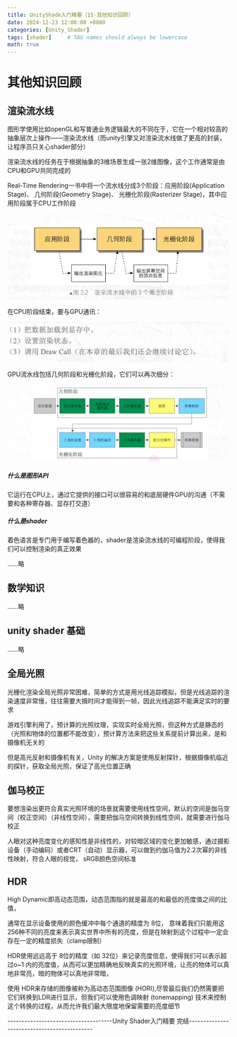 ```yaml
---
title: UnityShade入门精要（15·其他知识回顾）
date: 2024-12-23 12:00:00 +0800
categories: [Unity_Shader]
tags: [shader]     # TAG names should always be lowercase
math: true
---
```

# 其他知识回顾

## 渲染流水线

图形学使用比如openGL和写普通业务逻辑最大的不同在于，它在一个相对较高的抽象层次上操作——渲染流水线（而unity引擎又对渲染流水线做了更高的封装，让程序员只关心shader部分）

渲染流水线的任务在于根据抽象的3维场景生成一张2维图像，这个工作通常是由CPU和GPU共同完成的

Real-Time Rendering一书中将一个流水线分成3个阶段：应用阶段(Application Stage)、 几何阶段(Geometry Stage)、 光栅化阶段(Rasterizer Stage)，其中应用阶段属于CPU工作阶段

![1735371562521](/assets/img/blog/unityshader/渲染流水线阶段.png)

在CPU阶段结束，要与GPU通讯：

![1735371636390](/assets/img/blog/unityshader/CPU和IPU之间的通信.png)

GPU流水线包括几何阶段和光栅化阶段，它们可以再次细分：

![1735371607778](/assets/img/blog/unityshader/GPU流水线.png)

##### 什么是图形API

它运行在CPU上，通过它提供的接口可以很容易的和底层硬件GPU的沟通（不需要和各种寄存器、显存打交道）

##### 什么是shader

着色语言是专门用于编写着色器的，shader是渲染流水线的可编程阶段，使得我们可以控制渲染的真正效果

……略

## 数学知识

……略

## unity shader 基础

……略

## 全局光照

光栅化渲染全局光照非常困难，简单的方式是用光线追踪模拟，但是光线追踪的渲染速度非常慢，往往需要大揖时间才能得到一帧，因此光线追踪不能满足实时的要求

游戏引擎利用了，预计算的光照纹理，实现实时全局光照，但这种方式是静态的（光照和物体的位置都不能改变），预计算方法来把这些关系提前计算出来，是和摄像机无关的

但是高光反射和摄像机有关，Unity 的解决方案是使用反射探针，根据摄像机临近的探针，获取全局光照，保证了高光位置正确

## 伽马校正

要想渲染出更符合真实光照环境的场景就需要使用线性空间，默认的空间是伽马空间（校正空间）（非线性空间），需要把伽马空间转换到线性空间，就需要进行伽马校正

人眼对这种亮度变化的感知性是非线性的，对较暗区域的变化更加敏感，通过摄影设备（手动编码）或者CRT（自动）显示器，可以做到约伽马值为2.2次幂的非线性映射，符合人眼的视觉， sRGB颜色空间标准

## HDR

High Dynamic即高动态范围，动态范围指的就是最高的和最低的亮度值之间的比值，

通常在显示设备使用的颜色缓冲中每个通道的精度为 8位， 意味着我们只能用这256种不同的亮度来表示真实世界中所有的亮度，但是在映射到这个过程中一定会存在一定的精度损失（clamp限制）

HDR使用远远高于 8位的精度（如 32位）来记录亮度信息，使得我们可以表示超过o~1 内的亮度值，从而可以更加精确地反映真实的光照环境，让亮的物体可以真地非常亮，暗的物体可以真地非常暗，

使用 HDR来存储的图像被称为高动态范围图像 (HORI),尽管最后我们仍然需要把它们转换到LDR进行显示，但我们可以使用色调映射 (tonemapping) 技术来控制这个转换的过程，从而允许我们最大限度地保留需要的亮度细节

-------------------------------------Unity Shader入门精要 完结--------------------------------------------
